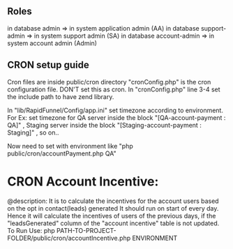 Roles
-----------
in database admin => in system application admin (AA)
in database support-admin => in system support admin (SA)
in database account-admin => in system account admin (Admin)

CRON setup guide
-----------------
Cron files are inside public/cron directory
"cronConfig.php" is the cron configuration file. DON'T set this as cron.
In "cronConfig.php" line 3-4 set the include path to have zend library.

In "lib/RapidFunnel/Config/app.ini" set timezone according to environment.
For Ex: set timezone for
QA server inside the block "[QA-account-payment : QA]" ,
Staging server inside the block "[Staging-account-payment : Staging]" , so on..

Now need to set with environment like
"php public/cron/accountPayment.php QA"

CRON Account Incentive:
========================
@description: It is to calculate the incentives for the account users based on the opt in contact(leads) generated
It should run on start of every day. Hence it will calculate the incentives of users of the previous days,
if the "leadsGenerated" column of the "account incentive" table is not updated.
To Run Use:
php PATH-TO-PROJECT-FOLDER/public/cron/accountIncentive.php ENVIRONMENT
